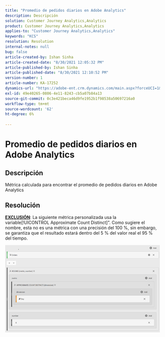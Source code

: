 ```yaml
---
title: "Promedio de pedidos diarios en Adobe Analytics"
description: Descripción
solution: Customer Journey Analytics,Analytics
product: Customer Journey Analytics,Analytics
applies-to: "Customer Journey Analytics,Analytics"
keywords: "KCS"
resolution: Resolution
internal-notes: null
bug: false
article-created-by: Ishan Sinha
article-created-date: "8/30/2021 12:05:32 PM"
article-published-by: Ishan Sinha
article-published-date: "8/30/2021 12:10:52 PM"
version-number: 1
article-number: KA-17252
dynamics-url: "https://adobe-ent.crm.dynamics.com/main.aspx?forceUCI=1&pagetype=entityrecord&etn=knowledgearticle&id=f9396d8d-8a09-ec11-b6e6-00224808d564"
exl-id: 49e40265-0806-4e11-8243-cb5a07b84a13
source-git-commit: 0c3e421beca46d9fe1952b1f98538a50697216a0
workflow-type: tm+mt
source-wordcount: '62'
ht-degree: 6%

---
```


# Promedio de pedidos diarios en Adobe Analytics

## Descripción


Métrica calculada para encontrar el promedio de pedidos diarios en Adobe Analytics




## Resolución


<u><b>EXCLUSIÓN</b></u>: La siguiente métrica personalizada usa la variable[!UICONTROL Approximate Count Distinct]&quot;. Como sugiere el nombre, esta no es una métrica con una precisión del 100 %, sin embargo, se garantiza que el resultado estará dentro del 5 % del valor real el 95 % del tiempo.

![](assets/9d67ac27-8b09-ec11-b6e6-00224808d564.png)
